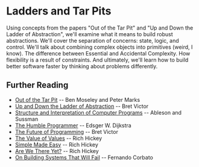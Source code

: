# Ladders and Tar Pits

Using concepts from the papers "Out of the Tar Pit" and "Up and Down the Ladder of Abstraction", we'll examine what it means to build robust abstractions. We'll cover the separation of concerns: state, logic, and control. We'll talk about combining complex objects into primitives (weird, I know). The difference between Essential and Accidental Complexity. How flexibility is a result of constraints. And ultimately, we'll learn how to build better software faster by thinking about problems differently.

## Further Reading

* [Out of the Tar Pit][tar-pit] -- Ben Moseley and Peter Marks
* [Up and Down the Ladder of Abstraction][ladder] -- Bret Victor
* [Structure and Interpretation of Computer Programs][sicp] -- Ableson and Sussman
* [The Humble Programmer][humble] -- Edsger W. Dijkstra
* [The Future of Programming][future] -- Bret Victor
* [The Value of Values][values] -- Rich Hickey
* [Simple Made Easy][simple] -- Rich Hickey
* [Are We There Yet?][there-yet] -- Rich Hickey
* [On Building Systems That Will Fail][failing-systems] -- Fernando Corbato

[tar-pit]: https://github.com/papers-we-love/papers-we-love/blob/master/design/out-of-the-tar-pit.pdf
[ladder]: worrydream.com/LadderOfAbstraction/
[sicp]: https://mitpress.mit.edu/sicp/full-text/book/book-Z-H-10.html
[humble]: http://www.cs.utexas.edu/users/EWD/transcriptions/EWD03xx/EWD340.html
[future]: https://vimeo.com/71278954
[values]: https://www.infoq.com/presentations/Value-Values
[simple]: https://www.infoq.com/presentations/Simple-Made-Easy
[there-yet]: https://www.infoq.com/presentations/Are-We-There-Yet-Rich-Hickey
[failing-systems]: http://delivery.acm.org/10.1145/1290000/1283947/a1990-corbato.pdf
